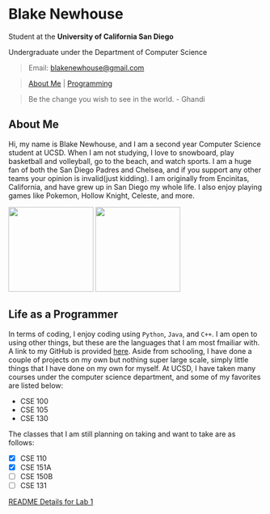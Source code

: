 
# Blake Newhouse

Student at the **University of California San Diego**

Undergraduate under the Department of Computer Science

> Email: blakenewhouse@gmail.com 

> [About Me](#about-me) | [Programming](#life-as-a-programmer)

> Be the change you wish to see in the world. - Ghandi

## About Me
Hi, my name is Blake Newhouse, and I am a second year Computer Science student at UCSD. When I am not studying, I love to snowboard, play basketball and volleyball, go to the beach, and watch sports.
I am a huge fan of both the San Diego Padres and Chelsea, and if you support any other teams your opinion is invalid(just kidding). I am originally from Encinitas, California, and have grew up in San Diego my whole life. I also enjoy playing games like Pokemon, Hollow Knight, Celeste, and more.

<img src="https://github.com/user-attachments/assets/35a9144a-6058-4c0c-b811-8214855cd437" width="168">

<img src="https://github.com/user-attachments/assets/bde4fd6a-87d5-4a2c-bad5-2a6730f0ca68" width="168">

## Life as a Programmer
In terms of coding, I enjoy coding using `Python`, `Java`, and `C++`. I am open to using other things, but these are the languages that I am most fmailiar with. A link to my GitHub is provided [here](https://github.com/blakenewhouse). Aside from schooling, I have done a couple of projects on my own but nothing super large scale, simply little things that I have done on my own for myself. At UCSD, I have taken many courses under the computer science department, and some of my favorites are listed below:

- CSE 100
- CSE 105
- CSE 130

The classes that I am still planning on taking and want to take are as follows:

- [x] CSE 110
- [x] CSE 151A
- [ ] CSE 150B
- [ ] CSE 131

[README Details for Lab 1](README.md)
